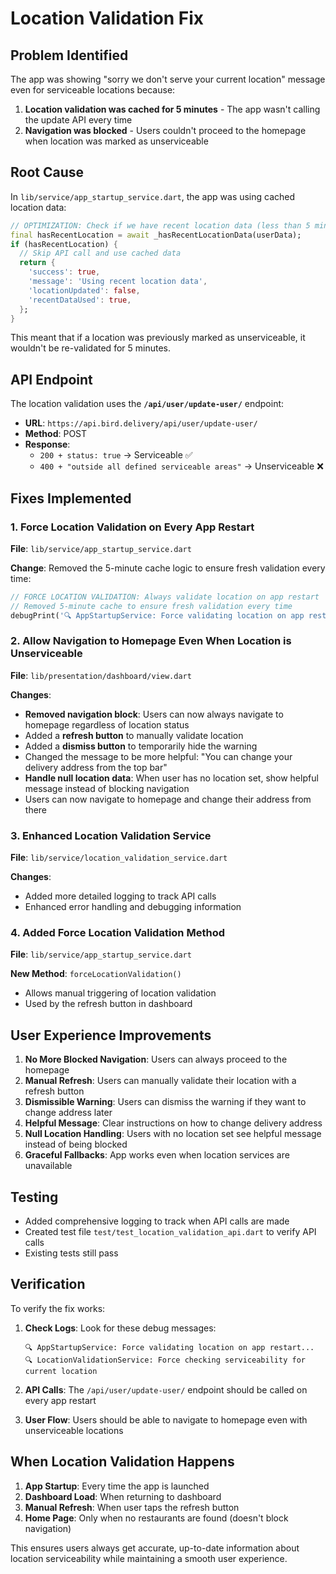 # Location Validation Fix

## Problem Identified

The app was showing "sorry we don't serve your current location" message even for serviceable locations because:

1. **Location validation was cached for 5 minutes** - The app wasn't calling the update API every time
2. **Navigation was blocked** - Users couldn't proceed to the homepage when location was marked as unserviceable

## Root Cause

In `lib/service/app_startup_service.dart`, the app was using cached location data:

```dart
// OPTIMIZATION: Check if we have recent location data (less than 5 minutes old)
final hasRecentLocation = await _hasRecentLocationData(userData);
if (hasRecentLocation) {
  // Skip API call and use cached data
  return {
    'success': true,
    'message': 'Using recent location data',
    'locationUpdated': false,
    'recentDataUsed': true,
  };
}
```

This meant that if a location was previously marked as unserviceable, it wouldn't be re-validated for 5 minutes.

## API Endpoint

The location validation uses the **`/api/user/update-user/`** endpoint:
- **URL**: `https://api.bird.delivery/api/user/update-user/`
- **Method**: POST
- **Response**: 
  - `200 + status: true` → Serviceable ✅
  - `400 + "outside all defined serviceable areas"` → Unserviceable ❌

## Fixes Implemented

### 1. Force Location Validation on Every App Restart

**File**: `lib/service/app_startup_service.dart`

**Change**: Removed the 5-minute cache logic to ensure fresh validation every time:

```dart
// FORCE LOCATION VALIDATION: Always validate location on app restart
// Removed 5-minute cache to ensure fresh validation every time
debugPrint('🔍 AppStartupService: Force validating location on app restart...');
```

### 2. Allow Navigation to Homepage Even When Location is Unserviceable

**File**: `lib/presentation/dashboard/view.dart`

**Changes**:
- **Removed navigation block**: Users can now always navigate to homepage regardless of location status
- Added a **refresh button** to manually validate location
- Added a **dismiss button** to temporarily hide the warning
- Changed the message to be more helpful: "You can change your delivery address from the top bar"
- **Handle null location data**: When user has no location set, show helpful message instead of blocking navigation
- Users can now navigate to homepage and change their address from there

### 3. Enhanced Location Validation Service

**File**: `lib/service/location_validation_service.dart`

**Changes**:
- Added more detailed logging to track API calls
- Enhanced error handling and debugging information

### 4. Added Force Location Validation Method

**File**: `lib/service/app_startup_service.dart`

**New Method**: `forceLocationValidation()`
- Allows manual triggering of location validation
- Used by the refresh button in dashboard

## User Experience Improvements

1. **No More Blocked Navigation**: Users can always proceed to the homepage
2. **Manual Refresh**: Users can manually validate their location with a refresh button
3. **Dismissible Warning**: Users can dismiss the warning if they want to change address later
4. **Helpful Message**: Clear instructions on how to change delivery address
5. **Null Location Handling**: Users with no location set see helpful message instead of being blocked
6. **Graceful Fallbacks**: App works even when location services are unavailable

## Testing

- Added comprehensive logging to track when API calls are made
- Created test file `test/test_location_validation_api.dart` to verify API calls
- Existing tests still pass

## Verification

To verify the fix works:

1. **Check Logs**: Look for these debug messages:
   ```
   🔍 AppStartupService: Force validating location on app restart...
   🔍 LocationValidationService: Force checking serviceability for current location
   ```

2. **API Calls**: The `/api/user/update-user/` endpoint should be called on every app restart

3. **User Flow**: Users should be able to navigate to homepage even with unserviceable locations

## When Location Validation Happens

1. **App Startup**: Every time the app is launched
2. **Dashboard Load**: When returning to dashboard
3. **Manual Refresh**: When user taps the refresh button
4. **Home Page**: Only when no restaurants are found (doesn't block navigation)

This ensures users always get accurate, up-to-date information about location serviceability while maintaining a smooth user experience. 